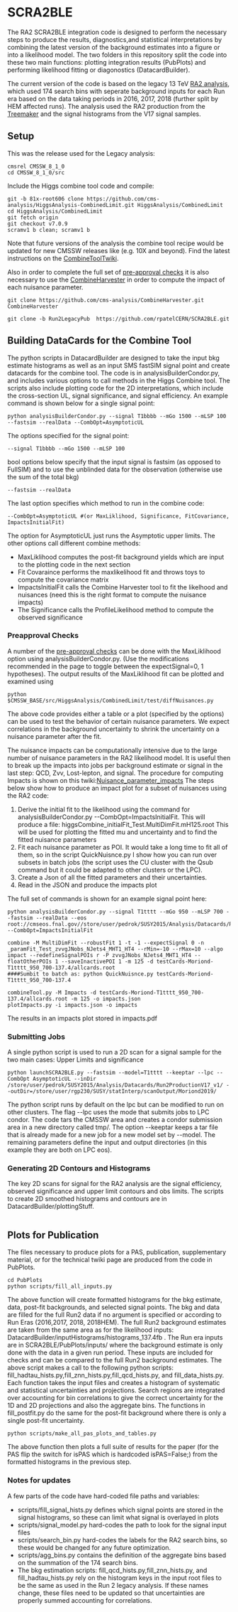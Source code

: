# SCRA2BLE

The RA2 SCRA2BLE integration code is designed to perform the necessary steps to produce the results, diagnostics,and statistical 
interpretations by combining the latest version of the background estimates into a figure or into a likelihood model. The two folders in this repository split the code into these two main functions: plotting integration results  (PubPlots) and performing likelihood fitting or diagonostics (DatacardBuilder). 

The current version of the code is based on the legacy 13 TeV [RA2 analysis](https://arxiv.org/abs/1908.04722), which 
used 174 search bins with seperate background inputs for each Run era based on the data taking periods in 2016, 2017, 2018 
(further split by HEM affected runs). The analysis used the RA2 production from the [Treemaker](https://github.com/TreeMaker/TreeMaker/tree/Run2_2017) and the signal histograms from the V17 signal samples. 

## Setup 

This was the release used for the Legacy analysis:
```	
cmsrel CMSSW_8_1_0
cd CMSSW_8_1_0/src 
```	
Include the Higgs combine tool code and compile:
```
git -b 81x-root606 clone https://github.com/cms-analysis/HiggsAnalysis-CombinedLimit.git HiggsAnalysis/CombinedLimit
cd HiggsAnalysis/CombinedLimit
git fetch origin
git checkout v7.0.9
scramv1 b clean; scramv1 b  
```

Note that future versions of the analysis the combine tool recipe would be updated for new CMSSW releases like (e.g. 10X and beyond). Find the latest instructions on the [CombineToolTwiki](https://twiki.cern.ch/twiki/bin/viewauth/CMS/SWGuideHiggsAnalysisCombinedLimit). 

Also in order to complete the full set of [pre-approval checks](https://twiki.cern.ch/twiki/bin/viewauth/CMS/SUSPAGPreapprovalChecks) it is also necessary to use the [CombineHarvester](http://cms-analysis.github.io/CombineHarvester/) in order to compute the impact of each nuisance parameter.

```
git clone https://github.com/cms-analysis/CombineHarvester.git CombineHarvester
```


```
git clone -b Run2LegacyPub  https://github.com/rpatelCERN/SCRA2BLE.git
```

## Building DataCards for the Combine Tool

The python scripts in DatacardBuilder are designed to take the input bkg estimate histograms as well as an input SMS fastSIM signal point and create datacards for the combine tool.
The code is in analysisBuilderCondor.py, and includes various options to call methods in the Higgs Combine tool. The scripts also include plotting code for the 2D interpretations,
which include the cross-section UL, signal significance, and signal efficiency. An example command is shown below for a single signal point:

```
python analysisBuilderCondor.py --signal T1bbbb --mGo 1500 --mLSP 100 --fastsim --realData --CombOpt=AsymptoticUL
```

The options specified for the signal point: 

```
--signal T1bbbb --mGo 1500 --mLSP 100 
```

bool options below specify that the input signal is fastsim (as opposed to FullSIM) and to use the unblinded data for the observation (otherwise use the sum of the total bkg)

```
--fastsim --realData
```

The last option specifies which method to run in the combine code: 

```
--CombOpt=AsymptoticUL #(or MaxLiklihood, Significance, FitCovariance, ImpactsInitialFit)
```

The option for AsymptoticUL just runs the Asymptotic upper limits. The other options call different combine methods: 
- MaxLiklihood computes the post-fit background yields which are input to the plotting code in the next section
- Fit Covaraince performs the maxlikelihood fit and throws toys to compute the covariance matrix
- ImpactsInitialFit calls the Combine Harvester tool to fit the likelhood and nuisances (need this is the right format to compute the nuisance impacts)
- The Significance calls the ProfileLikelihood method to compute the observed significance
### Preapproval Checks

A number of the [pre-approval checks](https://twiki.cern.ch/twiki/bin/viewauth/CMS/SUSPAGPreapprovalChecks) can be done with the MaxLiklihood option using analysisBuilderCondor.py. (Use the modifications recommended in the page to toggle between the expectSignal=0, 1 hypotheses). The output results of the MaxLiklihood fit can be plotted and examined using 
```
python $CMSSW_BASE/src/HiggsAnalysis/CombinedLimit/test/diffNuisances.py 
```
The above code provides either a table or a plot (specified by the options) can be used to test the behavior of certain nuisance parameters. We expect correlations in the background uncertainty to shrink the uncertainty on a nuisance parameter after the fit. 

The nuisance impacts can be computationally intensive due to the large number of nuisance parameters in the RA2 likelihood model. It is useful then to break up the impacts into jobs per background estimate or signal in the last step: QCD, Zvv, Lost-lepton, and signal. The procedure for computing Impacts is shown on this twiki:[Nuisance_parameter_impacts](https://twiki.cern.ch/twiki/bin/view/CMS/HiggsWG/SWGuideNonStandardCombineUses#Nuisance_parameter_impacts)
The steps below show how to produce an impact plot for a subset of nuisances using the RA2 code:
1. Derive the initial fit to the likelihood using the command for analysisBuilderCondor.py --CombOpt=ImpactsInitialFit. This will produce a file: higgsCombine_initialFit_Test.MultiDimFit.mH125.root
This will be used for plotting the fitted mu and uncertainty and to find the fitted nuisance parameters
2. Fit each nuisance parameter as POI. It would take a long time to fit all of them, so in the script QuickNuisnce.py I show how you can run over subsets in batch jobs (the script uses the CU cluster with the Qsub command but it could be adapted to other clusters or the LPC).
3. Create a Json of all the fitted parameters and their uncertainties. 
4. Read in the JSON and produce the impacts plot

The full set of commands is shown for an example signal point here:

```
python analysisBuilderCondor.py --signal T1tttt --mGo 950 --mLSP 700 --fastsim --realData --eos root://cmseos.fnal.gov//store/user/pedrok/SUSY2015/Analysis/Datacards/Run2ProductionV17_v1/ --CombOpt=ImpactsInitialFit

combine -M MultiDimFit --robustFit 1 -t -1 --expectSignal 0 -n _paramFit_Test_zvvgJNobs_NJets4_MHT1_HT4 --rMin=-10 --rMax=10 --algo impact --redefineSignalPOIs r -P zvvgJNobs_NJets4_MHT1_HT4 --floatOtherPOIs 1 --saveInactivePOI 1 -m 125 -d testCards-Moriond-T1tttt_950_700-137.4/allcards.root
####Sumbit to batch as: python QuickNuisnce.py testCards-Moriond-T1tttt_950_700-137.4

combineTool.py -M Impacts -d testCards-Moriond-T1tttt_950_700-137.4/allcards.root -m 125 -o impacts.json
plotImpacts.py -i impacts.json -o impacts
```
The results in an impacts plot stored in impacts.pdf

### Submitting Jobs
A single python script is used to run a 2D scan for a signal sample for the two main cases: Upper Limits and significance
```
python launchSCRA2BLE.py --fastsim --model=T1tttt --keeptar --lpc --CombOpt AsymptoticUL --inDir /store/user/pedrok/SUSY2015/Analysis/Datacards/Run2ProductionV17_v1/ --outDir=/store/user/rgp230/SUSY/statInterp/scanOutput/Moriond2019/
```

The python script runs by default on the lpc but can be modified to run on other clusters. The flag --lpc uses the mode that submits jobs to LPC condor. 
The code tars the CMSSW area and creates a condor submission area in a new directory called tmp/. The option --keeptar keeps a tar file that is already made  for a new job for a new model set by --model. The remaining parameters define the input and output directories (in this example they are both on LPC eos).  

### Generating 2D Contours and Histograms

The key 2D scans for signal for the RA2 analysis are the signal efficiency, observed significance and upper limit contours and obs limits. The scripts to create 2D smoothed histograms and contours are in DatacardBuilder/plottingStuff. 
```

```



## Plots for Publication

The files necessary to produce plots for a PAS, publication, supplementary material, or for the technical twiki page are produced from the code in PubPlots.

```
cd PubPlots
python scripts/fill_all_inputs.py 
```

The above function will create formatted histograms for the bkg estimate, data, post-fit backgrounds, and selected signal points. The bkg and data are filled for the full Run2 data if no argument is specified or according to Run Eras (2016,2017, 2018, 2018HEM). The full Run2 background estimates are taken from the same area as for the likelihood inputs: DatacardBuilder/inputHistograms/histograms_137.4fb . The Run era inputs are in SCRA2BLE/PubPlots/inputs/ where the background estimate is only done with the data in a given run period. These inputs are included for checks and can be compared to the full Run2 background estimates. The above script makes a call to the following python scripts: fill_hadtau_hists.py,fill_znn_hists.py,fill_qcd_hists.py, and fill_data_hists.py. Each function takes the input files and creates a histogram of systematic and statistical uncertainties and projections. Search regions are integrated over accounting for bin correlations to give the correct uncertainty for the 1D and 2D projections and also the aggregate bins. The functions in fill_postfit.py do the same for the post-fit background where there is only a single post-fit uncertainty. 

```
python scripts/make_all_pas_plots_and_tables.py
``` 
The above function then plots a full suite of results for the paper (for the PAS flip the switch for isPAS which is hardcoded isPAS=False;) from the formatted histograms in the previous step. 

### Notes for updates

A few parts of the code have hard-coded file paths and variables: 
- scripts/fill_signal_hists.py defines which signal points are stored in the signal histograms, so these can limit what signal is overlayed in plots
- scripts/signal_model.py hard-codes the path to look for the signal input files
- scripts/search_bin.py hard-codes the labels for the RA2 search bins, so these would be changed for any future optimization. 
- scripts/agg_bins.py contains the definition of the aggregate bins based on the summation of the 174 search bins. 
- The bkg estimation scripts: fill_qcd_hists.py,fill_znn_hists.py, and fill_hadtau_hists.py rely on the histogram keys in the input root files to be the same as used in the Run 2 legacy analysis. If these names change, these files need to be updated so that uncertainties are properly summed accounting for correlations.

 

